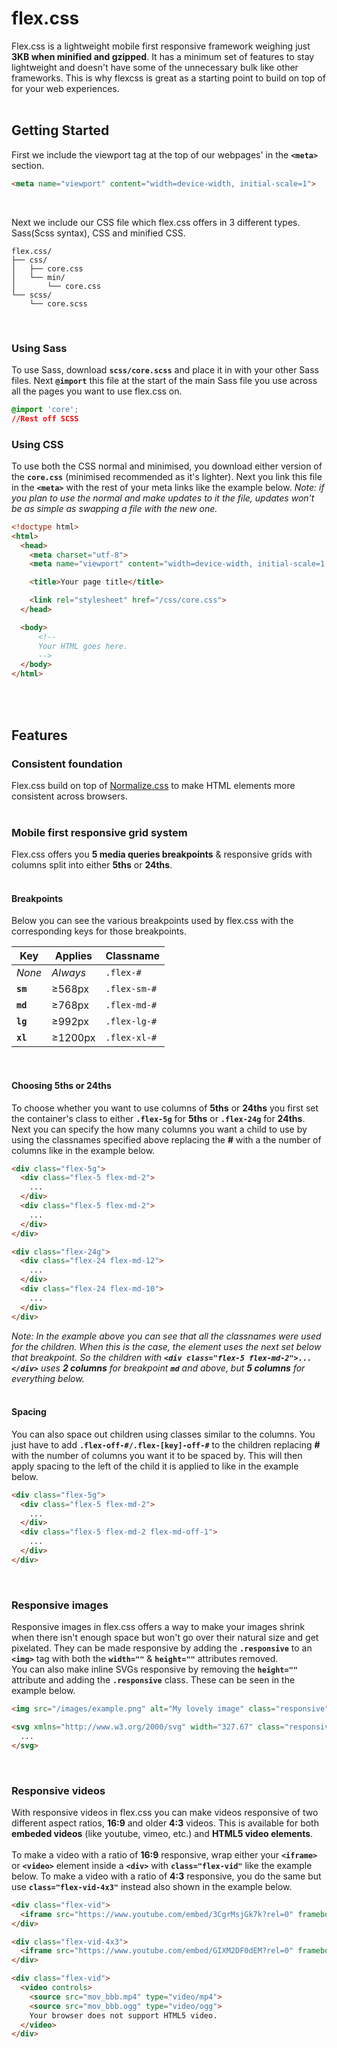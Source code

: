 # flex.css
Flex.css is a lightweight mobile first responsive framework weighing just **3KB when minified and gzipped**. It has a minimum set of features to stay lightweight and doesn't have some of the unnecessary bulk like other frameworks. This is why flexcss is great as a starting point to build on top of for your web experiences.
<br/><br/>

## Getting Started
First we include the viewport tag at the top of our webpages' in the **`<meta>`** section.
```html
<meta name="viewport" content="width=device-width, initial-scale=1">
```
<br/>

Next we include our CSS file which flex.css offers in 3 different types. Sass(Scss syntax), CSS and minified CSS.
```
flex.css/
├── css/
│   ├── core.css
│   └── min/
│       └── core.css
└── scss/
    └── core.scss
```
<br/>

### Using Sass
To use Sass, download **`scss/core.scss`** and place it in with your other Sass files. Next **`@import`** this file at the start of the main Sass file you use across all the pages you want to use flex.css on.
```css
@import 'core';
//Rest off SCSS
```

### Using CSS
To use both the CSS normal and minimised, you download either version of the **`core.css`** (minimised recommended as it's lighter). Next you link this file in the **`<meta>`** with the rest of your meta links like the example below. *Note: if you plan to use the normal and make updates to it the file, updates won't be as simple as swapping a file with the new one.*
```html
<!doctype html>
<html>
  <head>
    <meta charset="utf-8">
    <meta name="viewport" content="width=device-width, initial-scale=1.0">

    <title>Your page title</title>

    <link rel="stylesheet" href="/css/core.css">
  </head>

  <body>
      <!--
      Your HTML goes here.
      -->
  </body>
</html>
```
<br/><br/>
## Features

### Consistent foundation
Flex.css build on top of [Normalize.css](http://necolas.github.io/normalize.css/) to make HTML elements more consistent across browsers.
<br/><br/>
### Mobile first responsive grid system
Flex.css offers you **5 media queries breakpoints** & responsive grids with columns split into either **5ths** or **24ths**.
<br/><br/>

#### Breakpoints
Below you can see the various breakpoints used by flex.css with the corresponding keys for those breakpoints.

Key | Applies | Classname
--- | --- | ---
*None* | *Always* | `.flex-#`
**`sm`** | ≥568px | `.flex-sm-#`
**`md`** | ≥768px | `.flex-md-#`
**`lg`** | ≥992px | `.flex-lg-#`
**`xl`** | ≥1200px | `.flex-xl-#`
<br/>

#### Choosing 5ths or 24ths
To choose whether you want to use columns of **5ths** or **24ths** you first set the container's class to either **`.flex-5g`** for **5ths** or **`.flex-24g`** for **24ths**. Next you can specify the how many columns you want a child to use by using the classnames specified above replacing the **#** with a the number of columns like in the example below.

```html
<div class="flex-5g">
  <div class="flex-5 flex-md-2">
    ...
  </div>
  <div class="flex-5 flex-md-2">
    ...
  </div>
</div>

<div class="flex-24g">
  <div class="flex-24 flex-md-12">
    ...
  </div>
  <div class="flex-24 flex-md-10">
    ...
  </div>
</div>
```
_Note: In the example above you can see that all the classnames were used for the children. When this is the case, the element uses the next set below that breakpoint. So the children with **`<div class="flex-5 flex-md-2">...</div>`** uses **2 columns** for breakpoint **`md`** and above, but **5 columns** for everything below._
<br/><br/>

#### Spacing
You can also space out children using classes similar to the columns. You just have to add **`.flex-off-#/.flex-[key]-off-#`** to the children replacing **#** with the number of columns you want it to be spaced by. This will then apply spacing to the left of the child it is applied to like in the example below.
```html
<div class="flex-5g">
  <div class="flex-5 flex-md-2">
    ...
  </div>
  <div class="flex-5 flex-md-2 flex-md-off-1">
    ...
  </div>
</div>
```
<br/>

### Responsive images
Responsive images in flex.css offers a way to make your images shrink when there isn't enough space but won't go over their natural size and get pixelated. They can be made responsive by adding the **`.responsive`** to an **`<img>`** tag with both the **`width=""`** & **`height=""`** attributes removed.<br/>
You can also make inline SVGs responsive by removing the **`height=""`** attribute and adding the **`.responsive`** class. These can be seen in the example below.
```html
<img src="/images/example.png" alt="My lovely image" class="responsive" />

<svg xmlns="http://www.w3.org/2000/svg" width="327.67" class="responsive" viewBox="0 0 327.67 303.99">
  ...
</svg>
```
<br/>

### Responsive videos
With responsive videos in flex.css you can make videos responsive of two different aspect ratios, **16:9** and older **4:3** videos. This is available for both **embeded videos** (like youtube, vimeo, etc.) and **HTML5 video elements**.
<br/><br/>
To make a video with a ratio of **16:9** responsive, wrap either your **`<iframe>`** or **`<video>`** element inside a **`<div>`** with **`class="flex-vid"`** like the example below. To make a video with a ratio of **4:3** responsive, you do the same but use **`class="flex-vid-4x3"`** instead also shown in the example below.
```html
<div class="flex-vid">
  <iframe src="https://www.youtube.com/embed/3CgrMsjGk7k?rel=0" frameborder="0" allowfullscreen></iframe>
</div>

<div class="flex-vid-4x3">
  <iframe src="https://www.youtube.com/embed/GIXM2DF0dEM?rel=0" frameborder="0" allowfullscreen></iframe>
</div>

<div class="flex-vid">
  <video controls>
    <source src="mov_bbb.mp4" type="video/mp4">
    <source src="mov_bbb.ogg" type="video/ogg">
    Your browser does not support HTML5 video.
  </video>
</div>
```
